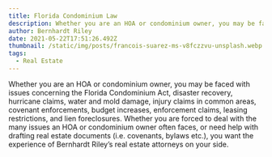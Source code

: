 ```yaml
---
title: Florida Condominium Law
description: Whether you are an HOA or condominium owner, you may be faced with issues...
author: Bernhardt Riley
date: 2021-05-22T17:51:26.492Z
thumbnail: /static/img/posts/francois-suarez-ms-v8fczzvu-unsplash.webp
tags:
  - Real Estate
---
```

Whether you are an HOA or condominium owner, you may be faced with issues concerning the Florida Condominium Act, disaster recovery, hurricane claims, water and mold damage, injury claims in common areas, covenant enforcements, budget increases, enforcement claims, leasing restrictions, and lien foreclosures. Whether you are forced to deal with the many issues an HOA or condominium owner often faces, or need help with drafting real estate documents (i.e. covenants, bylaws etc.), you want the experience of Bernhardt Riley’s real estate attorneys on your side.